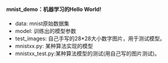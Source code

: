 #### mnist_demo：机器学习的Hello World!

- data: mnist原始数据集
- model: 训练出的模型参数
- test_images: 自己手写的28*28大小数字图片，用于测试模型。
- mnistxx.py: 某种算法实现的模型
- mnistxx_test.py:某种算法模型的测试(用自己写的图片测试)。
